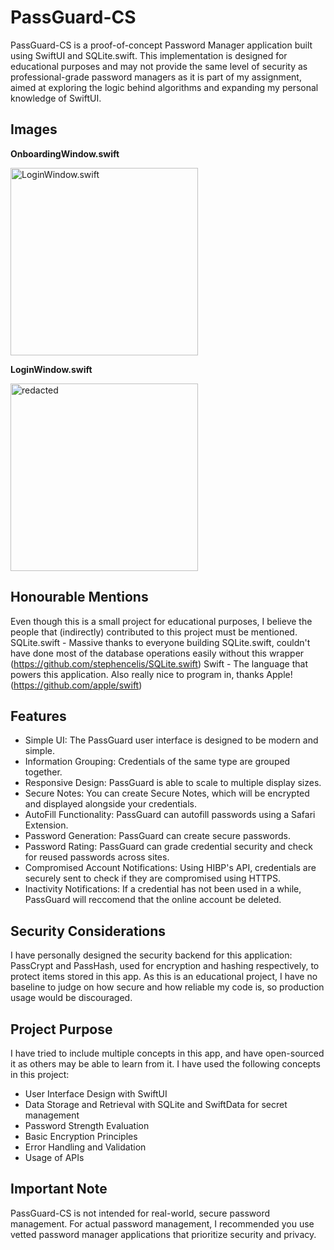 # PassGuard-CS
PassGuard-CS is a proof-of-concept Password Manager application built using SwiftUI and SQLite.swift. This implementation is designed for educational purposes and may not provide the same level of security as professional-grade password managers as it is part of my assignment, aimed at exploring the logic behind algorithms and expanding my personal knowledge of SwiftUI.

## Images

<div>
  <p><strong>OnboardingWindow.swift</strong></p>
  <img width="300" alt="LoginWindow.swift" src="https://github.com/m-akami/PassGuard-CS/assets/123811425/31e4f644-6c19-4946-b59b-7952ad90dfc6">
</div>

<div>
  <p><strong>LoginWindow.swift</strong></p>
  <img width="300" alt="redacted" src="https://github.com/m-akami/PassGuard-CS/assets/123811425/0f98f227-4dad-43b1-a184-72258778af17">
</div>

## Honourable Mentions
Even though this is a small project for educational purposes, I believe the people that (indirectly) contributed to this project must be mentioned.
SQLite.swift - Massive thanks to everyone building SQLite.swift, couldn't have done most of the database operations easily without this wrapper (https://github.com/stephencelis/SQLite.swift)
Swift - The language that powers this application. Also really nice to program in, thanks Apple! (https://github.com/apple/swift)

## Features
- Simple UI: The PassGuard user interface is designed to be modern and simple.
- Information Grouping: Credentials of the same type are grouped together.
- Responsive Design: PassGuard is able to scale to multiple display sizes.
- Secure Notes: You can create Secure Notes, which will be encrypted and displayed alongside your credentials.
- AutoFill Functionality: PassGuard can autofill passwords using a Safari Extension.
- Password Generation: PassGuard can create secure passwords.
- Password Rating: PassGuard can grade credential security and check for reused passwords across sites.
- Compromised Account Notifications: Using HIBP's API, credentials are securely sent to check if they are compromised using HTTPS.
- Inactivity Notifications: If a credential has not been used in a while, PassGuard will reccomend that the online account be deleted.

## Security Considerations
I have personally designed the security backend for this application: PassCrypt and PassHash, used for encryption and hashing respectively, to protect items stored in this app. As this is an educational project, I have no baseline to judge on how secure and how reliable my code is, so production usage would be discouraged.

## Project Purpose
I have tried to include multiple concepts in this app, and have open-sourced it as others may be able to learn from it. I have used the following concepts in this project:
- User Interface Design with SwiftUI
- Data Storage and Retrieval with SQLite and SwiftData for secret management
- Password Strength Evaluation
- Basic Encryption Principles
- Error Handling and Validation
- Usage of APIs

## Important Note
PassGuard-CS is not intended for real-world, secure password management. For actual password management, I recommended you use vetted password manager applications that prioritize security and privacy.
